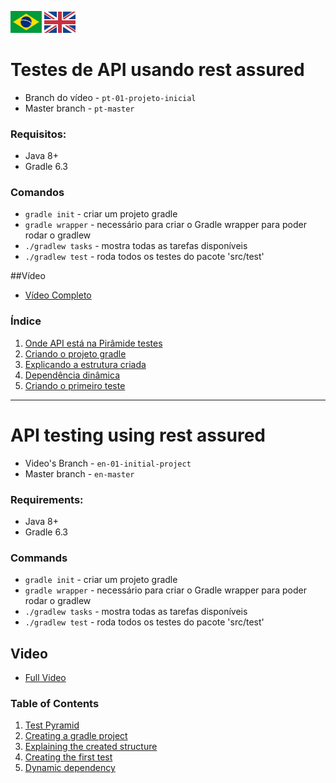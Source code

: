 <a href='#Testes-de-API-usando-rest-assured'><img src="images/pt-br.png" alt="Português" width="50" /></a>
<a href='#API-testing-using-rest-assured'><img src="images/en.jpg" alt="English" width="50" /></a>


# Testes de API usando rest assured

* Branch do vídeo - `pt-01-projeto-inicial`
* Master branch - `pt-master`

### Requisitos:
* Java 8+
* Gradle 6.3

### Comandos
* `gradle init` - criar um projeto gradle
* `gradle wrapper` - necessário para criar o Gradle wrapper para poder rodar o gradlew
* `./gradlew tasks` - mostra todas as tarefas disponíveis
* `./gradlew test` - roda todos os testes do pacote 'src/test'

##Vídeo

* [Vídeo Completo](https://youtu.be/EjXimnUwAns) 

### Índice

1. [Onde API está na Pirâmide testes](https://youtu.be/EjXimnUwAns?t=51)
2. [Criando o projeto gradle](https://youtu.be/EjXimnUwAns?t=164)
3. [Explicando a estrutura criada](https://youtu.be/EjXimnUwAns?t=445)
4. [Dependência dinâmica](https://youtu.be/EjXimnUwAns?t=832)
5. [Criando o primeiro teste](https://youtu.be/EjXimnUwAns?t=909)



---

# API testing using rest assured

* Video's Branch - `en-01-initial-project`
* Master branch - `en-master`

### Requirements:
* Java 8+
* Gradle 6.3

### Commands
* `gradle init` - criar um projeto gradle
* `gradle wrapper` - necessário para criar o Gradle wrapper para poder rodar o gradlew
* `./gradlew tasks` - mostra todas as tarefas disponíveis
* `./gradlew test` - roda todos os testes do pacote 'src/test'

## Video

* [Full Video](https://youtu.be/EjXimnUwAns) 

### Table of Contents

1. [Test Pyramid](https://youtu.be/MnPx1uoYyac?t=34)
2. [Creating a gradle project](https://youtu.be/MnPx1uoYyac?t=128)
3. [Explaining the created structure](https://youtu.be/MnPx1uoYyac?t=375)
4. [Creating the first test](https://youtu.be/MnPx1uoYyac?t=909)
5. [Dynamic dependency](https://youtu.be/MnPx1uoYyac?t=981)